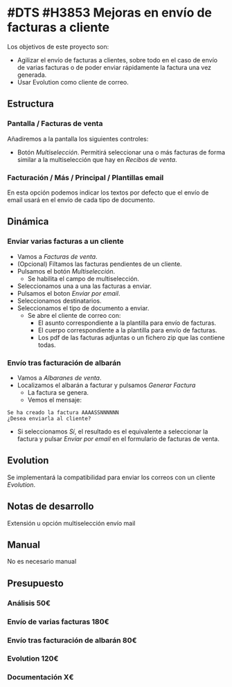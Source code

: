 # #DTS #H3853 Mejoras en envío de facturas a cliente

Los objetivos de este proyecto son:
+ Agilizar el envío de facturas a clientes, sobre todo en el caso de envío de varias facturas o de poder enviar rápidamente la factura una vez generada.
+ Usar Evolution como cliente de correo.

## Estructura

### Pantalla / Facturas de venta
Añadiremos a la pantalla los siguientes controles:
+ Botón _Multiselección_. Permitirá seleccionar una o más facturas de forma similar a la multiselección que hay en _Recibos de venta_.

### Facturación / Más / Principal / Plantillas email
En esta opción podemos indicar los textos por defecto que el envío de email usará en el envío de cada tipo de documento.

## Dinámica
### Enviar varias facturas a un cliente
+ Vamos a _Facturas de venta_.
+ (Opcional) Filtamos las facturas pendientes de un cliente.
+ Pulsamos el botón _Multiselección_.
    + Se habilita el campo de multiselección.
+ Seleccionamos una a una las facturas a enviar.
+ Pulsamos el boton _Enviar por email_.
+ Seleccionamos destinatarios.
+ Seleccionamos el tipo de documento a enviar.
    + Se abre el cliente de correo con:
        + El asunto correspondiente a la plantilla para envío de facturas.
        + El cuerpo correspondiente a la plantilla para envío de facturas.
        + Los pdf de las facturas adjuntas o un fichero zip que las contiene todas.

### Envío tras facturación de albarán
+ Vamos a _Albaranes de venta_.
+ Localizamos el albarán a facturar y pulsamos _Generar Factura_
    + La factura se genera.
    + Vemos el mensaje:
```
Se ha creado la factura AAAASSNNNNNN
¿Desea enviarla al cliente?
```
+ Si seleccionamos _Sí_, el resultado es el equivalente a seleccionar la factura y pulsar _Envíar por email_ en el formulario de facturas de venta.

## Evolution
Se implementará la compatibilidad para enviar los correos con un cliente _Evolution_.

## Notas de desarrollo
Extensión u opción multiselección envío mail

## Manual
No es necesario manual

## Presupuesto
### Análisis 50€
### Envío de varias facturas 180€
### Envío tras facturación de albarán 80€
### Evolution 120€
### Documentación X€
